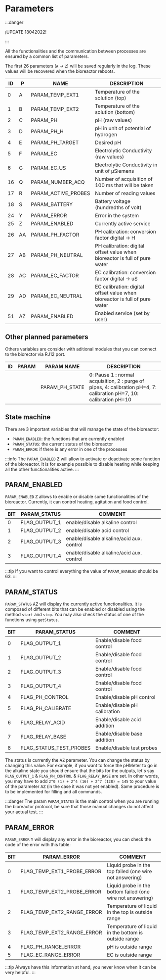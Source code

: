 # Parameters

:::danger

¡UPDATE 18042022!

:::

All the functionalities and the communication between processes are ensured by a common list of parameters.

The first 26 parameters (`A` -> `Z`) will be saved regularly in the log. These values will be recovered when the bioreactor reboots.

| ID  | P   | NAME                | DESCRIPTION                                                                |
| --- | --- | ------------------- | -------------------------------------------------------------------------- |
| 0   | A   | PARAM_TEMP_EXT1     | Temperature of the solution (top)                                          |
| 1   | B   | PARAM_TEMP_EXT2     | Temperature of the solution (bottom)                                       |
| 2   | C   | PARAM_PH            | pH (raw values)                                                            |
| 3   | D   | PARAM_PH_H          | pH in unit of potential of hydrogen                                        |
| 4   | E   | PARAM_PH_TARGET     | Desired pH                                                                 |
| 5   | F   | PARAM_EC            | Electrolytic Conductivity (raw values)                                     |
| 6   | G   | PARAM_EC_US         | Electrolytic Conductivity in unit of &mu;Siemens                           |
| 16  | Q   | PARAM_NUMBER_ACQ    | Number of acquisition of 100 ms that will be taken                         |
| 17  | R   | PARAM_ACTIVE_PROBES | Number of reading values                                                   |
| 18  | S   | PARAM_BATTERY       | Battery voltage (hundredths of volt)                                       |
| 24  | Y   | PARAM_ERROR         | Error in the system                                                        |
| 25  | Z   | PARAM_ENABLED       | Currently active service                                                   |
| 26  | AA  | PARAM_PH_FACTOR     | PH calibration: conversion factor digital -> H                             |
| 27  | AB  | PARAM_PH_NEUTRAL    | PH calibration: digital offset value when bioreactor is full of pure water |
| 28  | AC  | PARAM_EC_FACTOR     | EC calibration: conversion factor digital -> uS                            |
| 29  | AD  | PARAM_EC_NEUTRAL    | EC calibration: digital offset value when bioreactor is full of pure water |
| 51  | AZ  | PARAM_ENABLED       | Enabled service (set by user)                                              |

## Other planned parameters

Others variables are consider with aditional modules that you can connect to the biorector via RJ12 port.

| ID  | PARAM | PARAM NAME     | DESCRIPTION                                                                                                          |
| --- | ----- | -------------- | -------------------------------------------------------------------------------------------------------------------- |
|     |       | PARAM_PH_STATE | 0: Pause 1 : normal acquisition, 2 : purge of pipes, 4: calibration pH=4, 7: calibration pH=7, 10: calibration pH=10 |

## State machine

There are 3 important variables that will manage the state of the bioreactor:

- `PARAM_ENABLED`: the functions that are currently enabled
- `PARAM_STATUS`: the current status of the bioreactor
- `PARAM_ERROR`: if there is any error in one of the processes

:::info
The `PARAM_ENABLED` <kbd>Z</kbd> will allow to activate or deactivate some function of the bioreactor. It is for example possible to disable heating while keeping all the other functionalities active.
:::

## PARAM_ENABLED

`PARAM_ENABLED` <kbd>Z</kbd> allows to enable or disable some functionalities of the bioreactor. Currently, it can control heating, agitation and food control.

| BIT | PARAM_STATUS  | COMMENT                                   |
| --- | ------------- | ----------------------------------------- |
| 0   | FLAG_OUTPUT_1 | enable/disable alkaline control           |
| 1   | FLAG_OUTPUT_2 | enable/disable acid control               |
| 2   | FLAG_OUTPUT_3 | enable/disable alkaline/acid aux. control |
| 3   | FLAG_OUTPUT_4 | enable/disable alkaline/acid aux. control |

:::tip
If you want to control everything the value of `PARAM_ENABLED` should be 63.
:::

## PARAM_STATUS

`PARAM_STATUS` <kbd>AZ</kbd> will display the currently active functionalities. It is composed of different bits that can
be enabled or disabled using the method `start` and `stop`. You may also check the status of one of the functions using `getStatus`.

| BIT | PARAM_STATUS            | COMMENT                       |
| --- | ----------------------- | ----------------------------- |
| 0   | FLAG_OUTPUT_1           | Enable/disable food control   |
| 1   | FLAG_OUTPUT_2           | Enable/disable food control   |
| 2   | FLAG_OUTPUT_3           | Enable/disable food control   |
| 3   | FLAG_OUTPUT_4           | Enable/disable food control   |
| 4   | FLAG_PH_CONTROL         | Enable/disable pH control     |
| 5   | FLAG_PH_CALIBRATE       | Enable/disable pH calibration |
| 6   | FLAG_RELAY_ACID         | Enable/disable acid addition  |
| 7   | FLAG_RELAY_BASE         | Enable/disable base addition  |
| 8   | FLAG_STATUS_TEST_PROBES | Enable/disable test probes    |

The status is currently the <kbd>AZ</kbd> parameter. You can change the status by changing this value. For example, if you want to force the pHMeter to go in the alkaline state you should ensure that the bits for the outputs, let's say `FLAG_OUTPUT_1` & `FLAG_PH_CONTROL` & `FLAG_RELAY_BASE` are set. In other words, you may have to add `2^0 (1) + 2^4 (16) + 2^7 (128) = 145` to your value of the parameter <kbd>AZ</kbd> (in the case it was not yet enabled). Same procedure is to be implemented for filling and all commands.

:::danger
The param `PARAM_STATUS` is the main control when you are running the bioreactor protocol, be sure that those manual changes do not affect your actual test.
:::

## PARAM_ERROR

`PARAM_ERROR` <kbd>Y</kbd> will display any error in the bioreactor, you can check the code of the error with this table:

| BIT | PARAM_ERROR                | COMMENT                                                    |
| --- | -------------------------- | ---------------------------------------------------------- |
| 0   | FLAG_TEMP_EXT1_PROBE_ERROR | Liquid probe in the top failed (one wire not answering)    |
| 1   | FLAG_TEMP_EXT2_PROBE_ERROR | Liquid probe in the bottom failed (one wire not answering) |
| 2   | FLAG_TEMP_EXT2_RANGE_ERROR | Temperature of liquid in the top is outside range          |
| 3   | FLAG_TEMP_EXT2_RANGE_ERROR | Temperature of liquid in the bottom is outside range       |
| 4   | FLAG_PH_RANGE_ERROR        | pH is outside range                                        |
| 5   | FLAG_EC_RANGE_ERROR        | EC is outside range                                        |

:::tip
Always have this information at hand, you never know when it can be very helpful.
:::
